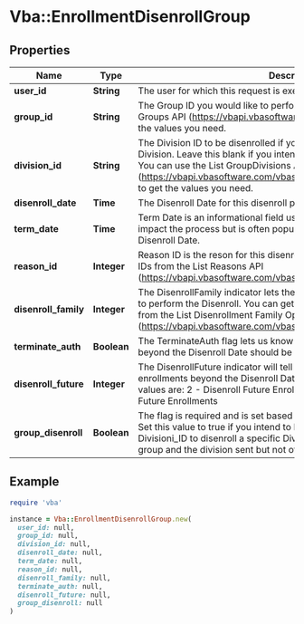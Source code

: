 # Vba::EnrollmentDisenrollGroup

## Properties

| Name | Type | Description | Notes |
| ---- | ---- | ----------- | ----- |
| **user_id** | **String** | The user for which this request is executed on behalf of. |  |
| **group_id** | **String** | The Group ID you would like to perform the disenroll.  You can use the List Groups API (https://vbapi.vbasoftware.com/vbasoftware/groups) to get the values you need. |  |
| **division_id** | **String** | The Division ID to be disenrolled if you intend to disenroll only a specific Division.  Leave this blank if you intend to disenroll all Divisions in a group.  You can use the List GroupDivisions API (https://vbapi.vbasoftware.com/vbasoftware/groups/{groupID}/divisions) to get the values you need. | [optional] |
| **disenroll_date** | **Time** | The Disenroll Date for this disenroll process. |  |
| **term_date** | **Time** | Term Date is an informational field used in some reports.  It doesn&#39;t impact the process but is often populated with the same value as the Disenroll Date. | [optional] |
| **reason_id** | **Integer** | Reason ID is the reson for this disenroll.  You can get a list of valid Reason IDs from the List Reasons API (https://vbapi.vbasoftware.com/vbasoftware/reasons). |  |
| **disenroll_family** | **Integer** | The DisenrollFamily indicator lets the Disenroll process know exactly how to perform the Disenroll.  You can get a list of valid DisenrollFamily values from the List Disenrollment Family Options API (https://vbapi.vbasoftware.com/vbasoftware/disenroll-family-options). |  |
| **terminate_auth** | **Boolean** | The TerminateAuth flag lets us know if Auths approved or requested beyond the Disenroll Date should be cancelled. |  |
| **disenroll_future** | **Integer** | The DisenrollFuture indicator will tell us how to handle any future enrollments beyond the Disenroll Date related to this disenroll.  The valid values are:  2 - Disenroll Future Enrollments  3 - Do Not Disenroll any Future Enrollments |  |
| **group_disenroll** | **Boolean** | The flag is required and is set based on the disenroll you are performing.  Set this value to true if you intend to Disenroll the Group.  If you send in Divisioni_ID to disenroll a specific Division, this flag will then disenroll the group and the division sent but not other divisions. |  |

## Example

```ruby
require 'vba'

instance = Vba::EnrollmentDisenrollGroup.new(
  user_id: null,
  group_id: null,
  division_id: null,
  disenroll_date: null,
  term_date: null,
  reason_id: null,
  disenroll_family: null,
  terminate_auth: null,
  disenroll_future: null,
  group_disenroll: null
)
```

